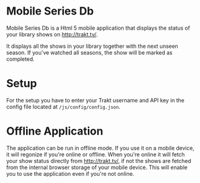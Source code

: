 Mobile Series Db
================
Mobile Series Db is a Html 5 mobile application that displays the status of your library shows on http://trakt.tv/.

It displays all the shows in your library together with the next unseen season. 
If you've watched all seasons, the show will be marked as completed.

Setup
================
For the setup you have to enter your Trakt username and API key in the config file located at `/js/config/config.json`.


Offline Application
================
The application can be run in offline mode. If you use it on a mobile device, it will regonize if you're online or offline.
When you're online it will fetch your show status directly from http://trakt.tv/, if not the shows are fetched from the internal browser storage of your mobile device.
This will enable you to use the application even if you're not online.
